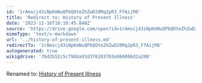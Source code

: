 ```yaml
---
id: '1rAmscj43iNpKmNuQPbQOteZhZwD20Mq2pR3_FfAijM8'
title: 'Redirect to: History of Present Illness'
date: '2023-11-16T18:10:45.840Z'
source: 'https://drive.google.com/open?id=1rAmscj43iNpKmNuQPbQOteZhZwD20Mq2pR3_FfAijM8'
mimeType: 'text/x-markdown'
url: '../history-of-present-illness.md'
redirectTo: '1rAmscj43iNpKmNuQPbQOteZhZwD20Mq2pR3_FfAijM8'
autogenerated: true
wikigdrive: '7bd2b52c5cf9bba91d376203703e860806d2a208'
---
```

Renamed to: [History of Present Illness](../history-of-present-illness.md)
